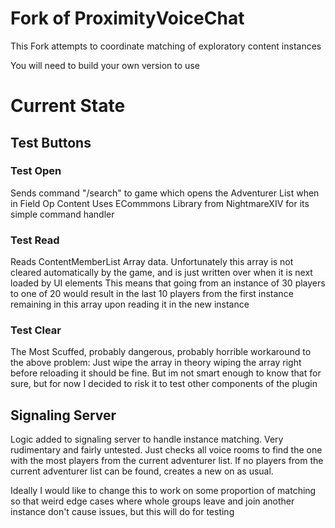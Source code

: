# Fork of ProximityVoiceChat

This Fork attempts to coordinate matching of exploratory content instances

You will need to build your own version to use

# Current State

## Test Buttons

### Test Open
Sends command "/search" to game which opens the Adventurer List when in Field Op Content
Uses ECommmons Library from NightmareXIV for its simple command handler

### Test Read
Reads ContentMemberList Array data. Unfortunately this array is not cleared automatically by the game, and is just written over when it is next loaded by UI elements
This means that going from an instance of 30 players to one of 20 would result in the last 10 players from the first instance remaining in this array upon reading it in the new instance

### Test Clear
The Most Scuffed, probably dangerous, probably horrible workaround to the above problem: Just wipe the array
in theory wiping the array right before reloading it should be fine. But im not smart enough to know that for sure, but for now I decided to risk it to test other components of the plugin

## Signaling Server

Logic added to signaling server to handle instance matching. Very rudimentary and fairly untested. Just checks all voice rooms to find the one with the most players from the current adventurer list. If no players from the current adventurer list can be found, creates a new on as usual.

Ideally I would like to change this to work on some proportion of matching so that weird edge cases where whole groups leave and join another instance don't cause issues, but this will do for testing
